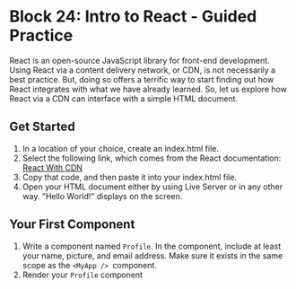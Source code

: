 # Block 24: Intro to React - Guided Practice

React is an open-source JavaScript library for front-end development. Using React via a content delivery network, or CDN, is not necessarily a best practice. But, doing so offers a terrific way to start finding out how React integrates with what we have already learned. So, let us explore how React via a CDN can interface with a simple HTML document.

## Get Started
1. In a location of your choice, create an index.html file.
2. Select the following link, which comes from the React documentation: [React With CDN](https://gist.githubusercontent.com/gaearon/0275b1e1518599bbeafcde4722e79ed1/raw/db72dcbf3384ee1708c4a07d3be79860db04bff0/example.html)
3. Copy that code, and then paste it into your index.html file.
4. Open your HTML document either by using Live Server or in any other way. "Hello World!" displays on the screen.

## Your First Component
1. Write a component named `Profile`. In the component, include at least your name, picture, and email address. Make sure it exists in the same scope as the `<MyApp /> `component.
2. Render your `Profile` component